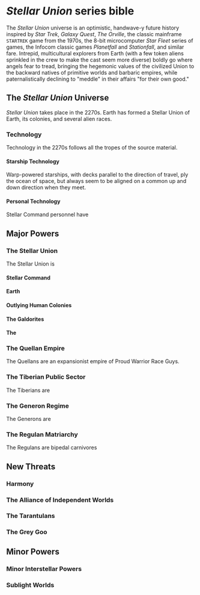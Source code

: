 # *Stellar Union* series bible

The *Stellar Union* universe is an optimistic, handwave-y future history inspired by *Star Trek*, *Galaxy Quest*, *The Orville*,  the classic mainframe `STARTREK` game from the 1970s, the 8-bit microcomputer *Star Fleet* series of games, the Infocom classic games *Planetfall* and *Stationfall*, and similar fare. Intrepid, multicultural explorers from Earth (with a few token aliens sprinkled in the crew to make the cast seem more diverse) boldly go where angels fear to tread, bringing the hegemonic values of the civilized Union to the backward natives of primitive worlds and barbaric empires, while paternalistically declining to "meddle" in their affairs "for their own good."

## The *Stellar Union* Universe

*Stellar Union* takes place in the 2270s. Earth has formed a Stellar Union of Earth, its colonies, and several alien races. 

### Technology
Technology in the 2270s follows all the tropes of the source material. 

#### Starship Technology
Warp-powered starships, with decks parallel to the direction of travel, ply the ocean of space, but always seem to be aligned on a common up and down direction when they meet. 

#### Personal Technology
Stellar Command personnel have 

## Major Powers
### The Stellar Union
The Stellar Union is 

#### Stellar Command
#### Earth
#### Outlying Human Colonies
#### The Galdorites
#### The 

### The Quellan Empire
The Quellans are an expansionist empire of Proud Warrior Race Guys. 

### The Tiberian Public Sector
The Tiberians are 

### The Generon Regime
The Generons are 

### The Regulan Matriarchy
The Regulans are bipedal carnivores 

## New Threats
### Harmony

### The Alliance of Independent Worlds

### The Tarantulans

### The Grey Goo

## Minor Powers
### Minor Interstellar Powers

### Sublight Worlds
<!--stackedit_data:
eyJoaXN0b3J5IjpbNDQ2MTQ1MDk5LC01NDg5MzUyMDUsMTQzNj
gxNzM3Myw5NzI3MjQwNzYsMjEzMDExNjMwLDM3NDMxMzY1MF19

-->
